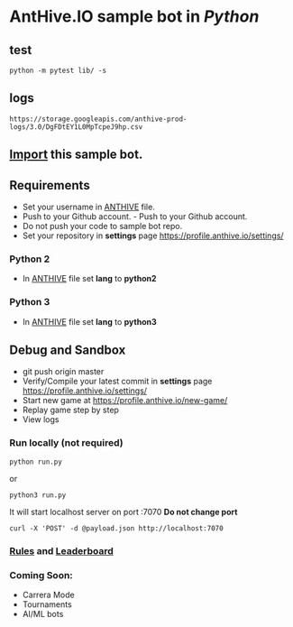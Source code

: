 # AntHive.IO sample bot in *Python*

## test
	
	python -m pytest lib/ -s

## logs

	https://storage.googleapis.com/anthive-prod-logs/3.0/DgFDtEY1L0MpTcpeJ9hp.csv

## [Import](https://github.com/new/import) this sample bot.

## Requirements
- Set your username in [ANTHIVE](ANTHIVE) file.
- Push to your Github account.	- Push to your Github account.
- Do not push your code to sample bot repo.
- Set your repository in **settings** page https://profile.anthive.io/settings/

### Python 2
- In [ANTHIVE](ANTHIVE) file set **lang** to **python2**

### Python 3
- In [ANTHIVE](ANTHIVE) file set **lang** to **python3**

## Debug and Sandbox
- git push origin master
- Verify/Compile your latest commit in **settings** page https://profile.anthive.io/settings/
- Start new game at https://profile.anthive.io/new-game/
- Replay game step by step
- View logs

### Run locally (not required)
```
python run.py
```
or
```
python3 run.py
```

It will start localhost server on port :7070 **Do not change port**

```
curl -X 'POST' -d @payload.json http://localhost:7070
```

### [Rules](https://anthive.io/rules/) and [Leaderboard](https://anthive.io/leaderboard/)

### Coming Soon:
- Carrera Mode
- Tournaments
- AI/ML bots

